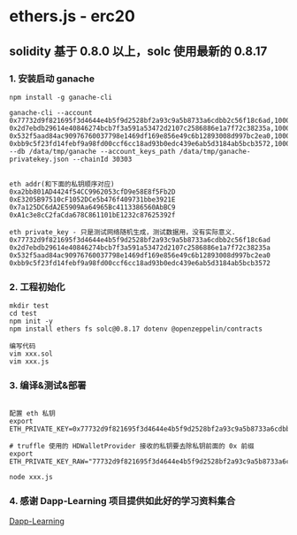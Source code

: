 # ethers.js - erc20
## solidity 基于 0.8.0 以上，solc 使用最新的 0.8.17

### 1. 安装启动 ganache

```
npm install -g ganache-cli

ganache-cli --account 0x77732d9f821695f3d4644e4b5f9d2528bf2a93c9a5b8733a6cdbb2c56f18c6ad,100000000000000000000 0x2d7ebdb29614e40846274bcb7f3a591a53472d2107c2586886e1a7f72c38235a,100000000000000000000 0x532f5aad84ac90976760037798e1469df169e856e49c6b12893008d997bc2ea0,100000000000000000000 0xbb9c5f23fd14febf9a98fd00ccf6cc18ad93b0edc439e6ab5d3184ab5bcb3572,100000000000000000000  --db /data/tmp/ganache --account_keys_path /data/tmp/ganache-privatekey.json --chainId 30303


eth addr(和下面的私钥顺序对应)
0xa2bb801AD4424f54CC9962053cfD9e58E8f5Fb2D
0xE3205B97510cF1052DCe5b476f409731bbe3921E
0x7a125DC6dA2E5909Aa64965Bc4113386560AbBC9
0xA1c3e8cC2faCda678C861101bE1232c87625392f

eth private_key - 只是测试网络随机生成，测试数据用，没有实际意义.
0x77732d9f821695f3d4644e4b5f9d2528bf2a93c9a5b8733a6cdbb2c56f18c6ad
0x2d7ebdb29614e40846274bcb7f3a591a53472d2107c2586886e1a7f72c38235a
0x532f5aad84ac90976760037798e1469df169e856e49c6b12893008d997bc2ea0
0xbb9c5f23fd14febf9a98fd00ccf6cc18ad93b0edc439e6ab5d3184ab5bcb3572

```

### 2. 工程初始化

```
mkdir test
cd test
npm init -y
npm install ethers fs solc@0.8.17 dotenv @openzeppelin/contracts

编写代码
vim xxx.sol
vim xxx.js

```

### 3. 编译&测试&部署

```

配置 eth 私钥
export ETH_PRIVATE_KEY=0x77732d9f821695f3d4644e4b5f9d2528bf2a93c9a5b8733a6cdbb2c56f18c6ad

# truffle 使用的 HDWalletProvider 接收的私钥要去除私钥前面的 0x 前缀
export ETH_PRIVATE_KEY_RAW="77732d9f821695f3d4644e4b5f9d2528bf2a93c9a5b8733a6cdbb2c56f18c6ad"

node xxx.js
```

### 4. 感谢 Dapp-Learning 项目提供如此好的学习资料集合

[Dapp-Learning](https://github.com/Dapp-Learning-DAO/Dapp-Learning)
